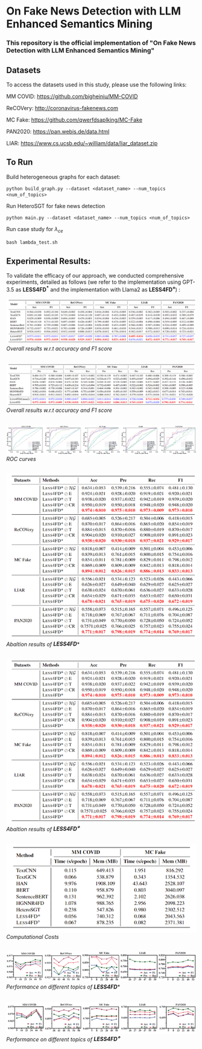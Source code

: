 # On Fake News Detection with LLM Enhanced Semantics Mining

### This repository is the official implementation of "On Fake News Detection with LLM Enhanced Semantics Mining" 

## Datasets

To access the datasets used in this study, please use the following links:

MM COVID: https://github.com/bigheiniu/MM-COVID

ReCOVery: http://coronavirus-fakenews.com

MC Fake: https://github.com/qwerfdsaplking/MC-Fake

PAN2020: https://pan.webis.de/data.html

LIAR: https://www.cs.ucsb.edu/~william/data/liar_dataset.zip

## To Run

Build heterogeneous graphs for each dataset:

```
python build_graph.py --dataset <dataset_name> --num_topics <num_of_topics>
```

Run HeteroSGT for fake news detection

```
python main.py --dataset <dataset_name> --num_topics <num_of_topics>
```

Run case study for $\lambda_{ce}$

```python
bash lambda_test.sh
```

## Experimental Results:
To validate the efficacy of our approach, we conducted comprehensive experiments, detailed as follows (we refer to the implementation using GPT-3.5 as __LESS4FD<sup>*</sup>__ and the implementation with Llama2 as __LESS4FD<sup>⋄</sup>__) :

![Overall Results_1](/figs/res_all_1.png "Overall results w.r.t accuracy and F1 score") <br>
*Overall results w.r.t accuracy and F1 score* <br> <br>

![Overall Results_2](/figs/res_all_2.png "Overall results w.r.t precision and recall") <br>
*Overall results w.r.t accuracy and F1 score*  <br> <br>

![aucs](/figs/aucs.png "ROC curves") <br>
*ROC curves*  <br> <br>

![Abaltion Results_1](/figs/ablation_1.png "Abaltion results of $LESS4FD*$") <br>
*Abaltion results of <strong>LESS4FD<sup>*</sup></strong>*  <br> <br>

![Abaltion Results_2](/figs/ablation_1.png "Abaltion results of $LESS4FD^{\diamond}$") <br>
*Abaltion results of __LESS4FD<sup>⋄</sup>__*  <br> <br>

![Computational Costs](/figs/cost.png "Computational Costs") <br>
*Computational Costs*  <br> <br>

![Topics_1](/figs/topics_gpt.png "Performance on different topics of $LESS4FD$*") <br>
*Performance on different topics of <strong>LESS4FD<sup>*</sup></strong>*  <br> <br>

![Topics_2](/figs/topics_llama2.png "Performance on different topics of  $LESS4FD^{\diamond}$") <br>
*Performance on different topics of __LESS4FD<sup>⋄</sup>__*  <br> <br>
